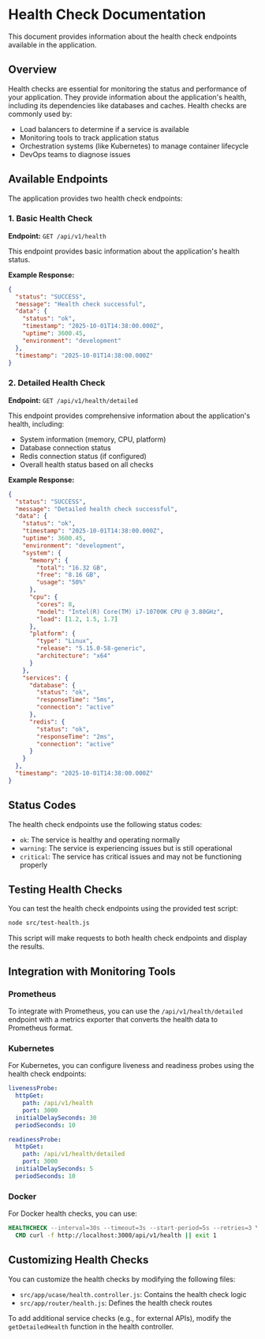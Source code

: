 # Health Check Documentation

This document provides information about the health check endpoints available in the application.

## Overview

Health checks are essential for monitoring the status and performance of your application. They provide information about the application's health, including its dependencies like databases and caches. Health checks are commonly used by:

- Load balancers to determine if a service is available
- Monitoring tools to track application status
- Orchestration systems (like Kubernetes) to manage container lifecycle
- DevOps teams to diagnose issues

## Available Endpoints

The application provides two health check endpoints:

### 1. Basic Health Check

**Endpoint:** `GET /api/v1/health`

This endpoint provides basic information about the application's health status.

**Example Response:**
```json
{
  "status": "SUCCESS",
  "message": "Health check successful",
  "data": {
    "status": "ok",
    "timestamp": "2025-10-01T14:38:00.000Z",
    "uptime": 3600.45,
    "environment": "development"
  },
  "timestamp": "2025-10-01T14:38:00.000Z"
}
```

### 2. Detailed Health Check

**Endpoint:** `GET /api/v1/health/detailed`

This endpoint provides comprehensive information about the application's health, including:
- System information (memory, CPU, platform)
- Database connection status
- Redis connection status (if configured)
- Overall health status based on all checks

**Example Response:**
```json
{
  "status": "SUCCESS",
  "message": "Detailed health check successful",
  "data": {
    "status": "ok",
    "timestamp": "2025-10-01T14:38:00.000Z",
    "uptime": 3600.45,
    "environment": "development",
    "system": {
      "memory": {
        "total": "16.32 GB",
        "free": "8.16 GB",
        "usage": "50%"
      },
      "cpu": {
        "cores": 8,
        "model": "Intel(R) Core(TM) i7-10700K CPU @ 3.80GHz",
        "load": [1.2, 1.5, 1.7]
      },
      "platform": {
        "type": "Linux",
        "release": "5.15.0-58-generic",
        "architecture": "x64"
      }
    },
    "services": {
      "database": {
        "status": "ok",
        "responseTime": "5ms",
        "connection": "active"
      },
      "redis": {
        "status": "ok",
        "responseTime": "2ms",
        "connection": "active"
      }
    }
  },
  "timestamp": "2025-10-01T14:38:00.000Z"
}
```

## Status Codes

The health check endpoints use the following status codes:

- `ok`: The service is healthy and operating normally
- `warning`: The service is experiencing issues but is still operational
- `critical`: The service has critical issues and may not be functioning properly

## Testing Health Checks

You can test the health check endpoints using the provided test script:

```bash
node src/test-health.js
```

This script will make requests to both health check endpoints and display the results.

## Integration with Monitoring Tools

### Prometheus

To integrate with Prometheus, you can use the `/api/v1/health/detailed` endpoint with a metrics exporter that converts the health data to Prometheus format.

### Kubernetes

For Kubernetes, you can configure liveness and readiness probes using the health check endpoints:

```yaml
livenessProbe:
  httpGet:
    path: /api/v1/health
    port: 3000
  initialDelaySeconds: 30
  periodSeconds: 10

readinessProbe:
  httpGet:
    path: /api/v1/health/detailed
    port: 3000
  initialDelaySeconds: 5
  periodSeconds: 10
```

### Docker

For Docker health checks, you can use:

```dockerfile
HEALTHCHECK --interval=30s --timeout=3s --start-period=5s --retries=3 \
  CMD curl -f http://localhost:3000/api/v1/health || exit 1
```

## Customizing Health Checks

You can customize the health checks by modifying the following files:

- `src/app/ucase/health.controller.js`: Contains the health check logic
- `src/app/router/health.js`: Defines the health check routes

To add additional service checks (e.g., for external APIs), modify the `getDetailedHealth` function in the health controller.